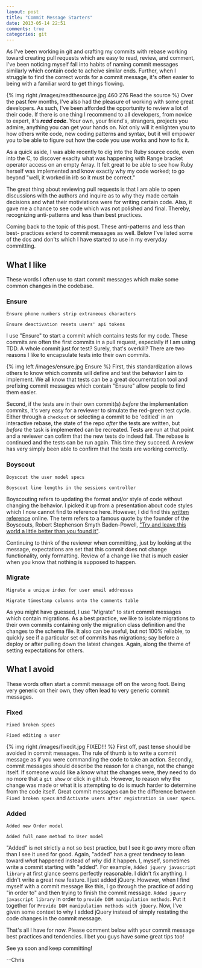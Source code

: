 ```yaml
---
layout: post
title: "Commit Message Starters"
date: 2013-05-14 22:51
comments: true
categories: git
---
```


As I've been working in git and crafting my commits with rebase
working toward creating pull requests which are easy to read,
review, and comment, I've been noticing myself fall into
habits of naming commit messages similarly which contain code to
acheive similar ends. Further, when I struggle to find the correct
words for a commit message, it's often easier to being with
a familiar word to get things flowing.

{% img right /images/readthesource.jpg 460 276 Read the source %}
Over the past few months, I've also had the pleasure of working
with some great developers. As such, I've been afforded the
opportunity to review a lot of their code. If there is one thing I recommend
to all developers, from novice to expert, it's ***read code***.
Your own, your friend's, strangers, projects you admire, anything you can get
your hands on.
Not only will it enlighten you to how others write code, new coding patterns
and syntax, but it will empower you to be able to figure out how the code you
use works and how to fix it.

As a quick aside, I was able recently to dig into the Ruby source code, even
into the C, to discover exaclty what was happening with Range bracket
operator access on an empty Array. It felt great to be able to see how Ruby
herself was implemented and know exactly why my code worked; to go beyond "well,
it worked in irb so it must be correct."

The great thing about reviewing pull requests is that I am able to open
discussions with the authors and inquire as to why they made certain decisions
and what their motiviations were for writing certain code. Also, it gave me a
chance to see code which was not polished and final. Thereby, recognizing
anti-patterns and less than best practices.

Coming back to the topic of this post. These anti-patterns and less than best-
practices extend to commit messages as well. Below I've listed some of the dos
and don'ts which I have started to use in my everyday committing.

<!-- more -->

## What I like

These words I often use to start commit messages which make some common
changes in the codebase.

### Ensure

    Ensure phone numbers strip extraneous characters

    Ensure deactivation resets users' api tokens

I use "Ensure" to start a commit which contains tests for my code. These commits
are often the first commits in a pull request, especially if I am using TDD. A
whole commit just for test? Surely, that's overkill? There are two reasons I
like to encapsulate tests into their own commits.

{% img left /images/ensure.jpg Ensure %} First, this standardization allows
others to know which commits will define
and test the behavior I aim to implement. We all know that tests can be a great
documentation tool and prefixing commit messages which contain "Ensure" allow
people to find them easier.

Second, if the tests are in their own commit(s) *before* the implementation
commits, it's very easy for a reviewer to simulate the red-green test cycle.
Either through a `checkout` or selecting a commit to be 'editied' in an
interactive rebase, the state of the repo *after* the tests are written, but
*before* the task is implemented can be recreated. Tests are run at that point
and a reviewer can cofirm that the new tests do indeed fail. The rebase is
continued and the tests can be run again. This time they succeed. A review has
very simply been able to confirm that the tests are working correctly.


### Boyscout

    Boyscout the user model specs

    Boyscout line lengths in the sessions controller

Boyscouting refers to updating the format and/or style of code without changing
the behavior. I picked it up from a presentation about code styles which I now
cannot find to reference here. However, I did find this
[written reference](http://www.cimgf.com/zds-code-style-guide/) online.
The term refers to a famous quote by the founder of the Boyscouts,
Robert Stephenson Smyth Baden-Powell,
["Try and leave this world a little better than you found
it"](http://www.scouting.org/scoutsource/CubScouts/Parents/About/history.aspx).

Continuing to think of the reviewer when committing, just by looking at the
message, expectations are set that this commit does not change functionality,
only formatting. Review of a change like that is much easier when you know that
nothing is supposed to happen.

### Migrate

    Migrate a unique index for user email addresses

    Migrate timestamp columns onto the comments table

As you might have guessed, I use "Migrate" to start commit messages which
contain migrations. As a best practice, we like to isolate migrations to their
own commits containing only the migration class definition and the changes to
the schema file. It also can be useful, but not 100% reliable, to quickly see
if a particular set of commits has migrations; say before a deploy or after
pulling down the latest changes. Again, along the theme of setting expectations
for others.


## What I avoid

These words often start a commit message off on the wrong foot. Being very
generic on their own, they often lead to very generic commit messages.

### Fixed

    Fixed broken specs

    Fixed editing a user

{% img right /images/fixedit.jpg FIXED!!! %}
First off, past tense should be avoided in commit messages. The rule of thumb
is to write a commit message as if you were commanding the code to take an
action. Secondly, commit messages should describe the reason for a change, not
the change itself. If someone would like a know what the changes were, they
need to do no more that a `git show` or click in github. However, to reason
why the change was made or what it is attempting to do is much harder to
determine from the code itself. Great commit messages can be the difference
between `Fixed broken specs` and `Activate users after registration in user
specs`.

### Added

    Added new Order model

    Added full_name method to User model

"Added" is not strictly a not so best practice, but I see it go awry more often
than I see it used for good. Again, "added" has a great tendnecy to lean toward
*what* happened instead of *why* did it happen. I, myself, sometimes write a
commit starting with "added". For example, `Added jquery javascript library`
at first glance seems perfectly reasonable. I didn't fix anything. I didn't
write a great new feature. I just added jQuery. However, when I find myself
with a commit message like this, I go through the practice of adding "in order
to" and then trying to finish the commit message. `Added jquery javascript
library` in order to `provide DOM manipulation methods`. Put it
together for `Provide DOM manipulation methods with jQuery`. Now, I've given
some context to why I added jQuery instead of simply restating the code changes
in the commit message.


That's all I have for now. Please comment below with your commit message best
practices and tendencies. I bet you guys have some great tips too!

See ya soon and keep committing!

--Chris
